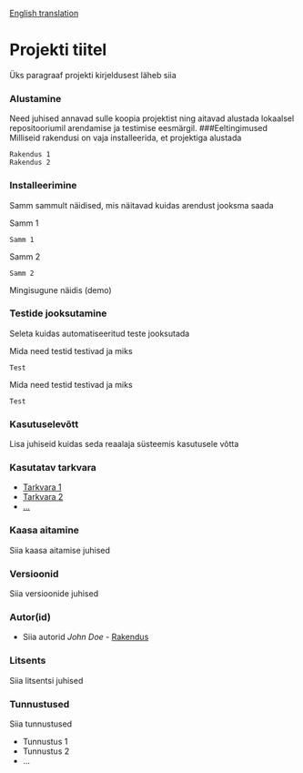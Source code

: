 [English translation](./README.basic.en.md)
# Projekti tiitel
Üks paragraaf projekti kirjeldusest läheb siia
### Alustamine
Need juhised annavad sulle koopia projektist ning aitavad alustada lokaalsel repositooriumil arendamise ja testimise eesmärgil.
###Eeltingimused
Milliseid rakendusi on vaja installeerida, et projektiga alustada
```
Rakendus 1
Rakendus 2
```
### Installeerimine
Samm sammult näidised, mis näitavad kuidas arendust jooksma saada

Samm 1
```
Samm 1
```
Samm 2
```
Samm 2
```

Mingisugune näidis (demo)

### Testide jooksutamine
Seleta kuidas automatiseeritud teste jooksutada

Mida need testid testivad ja miks
```
Test
```
Mida need testid testivad ja miks
```
Test
```

### Kasutuselevõtt
Lisa juhiseid kuidas seda reaalaja süsteemis kasutusele võtta

### Kasutatav tarkvara
- [Tarkvara 1]()
- [Tarkvara 2]()
- [...]()

### Kaasa aitamine
Siia kaasa aitamise juhised

### Versioonid
Siia versioonide juhised

### Autor(id)
- Siia autorid _John Doe_ - [Rakendus]()

### Litsents
Siia litsentsi juhised

### Tunnustused
Siia tunnustused
- Tunnustus 1
- Tunnustus 2
- ...